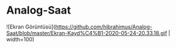 # Analog-Saat

![Ekran Görüntüsü](https://github.com/hibrahimus/Analog-Saat/blob/master/Ekran-Kayd%C4%B1-2020-05-24-20.33.18.gif | width=100)
